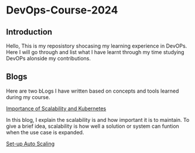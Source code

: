 # DevOps-Course-2024

## Introduction

Hello, This is my reposistory shocasing my learning experience in DevOPs. Here I will go through and list what I have learnt through my time studying DevOPs alonside my contributions.

## Blogs

Here are two bLogs I have written based on concepts and tools learned during my course.

[Importance of Scalability and Kubernetes](https://medium.com/@i180437/the-importance-of-scalability-and-kubernetes-14a31f63c6b5)

In this blog, I explain the scalability is and how important it is to maintain. To give a brief idea, scalability is how well a solution or system can funtion when the use case is expanded. 

[Set-up Auto Scaling](https://medium.com/@i180437/how-to-setup-auto-scaling-in-kubernetes-df4618a9bfdc)
